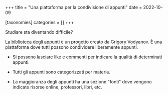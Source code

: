 +++
title = "Una piattaforma per la condivisione di appunti"
date = 2022-10-09

[taxonomies]
categories = []
+++

Studiare sta diventando difficile?
<!-- more -->

[La biblioteca degli appunti](https://notes-lib.github.io/#/) è un progetto creato da Grigory Vodyanov. È una piattaforma dove tutti possono condividere liberamente appunti.

- Si possono lasciare like e commenti per indicare la qualità di determinati appunti.

- Tutti gli appunti sono categorizzati per materia.

- La maggioranza degli appunti ha una sezione "fonti" dove vengono indicate risorse online, professori, libri, etc.